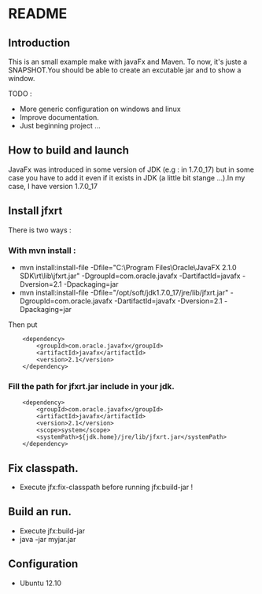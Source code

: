 README
======


Introduction
------------

This is an small example make with javaFx and Maven.
To now, it's juste a SNAPSHOT.You should be able to create an excutable jar and to show a window.

TODO :
* More generic configuration on windows and linux
* Improve documentation.
* Just beginning project ...


How to build and launch
-----------------------


JavaFx was introduced in some version of JDK (e.g : in 1.7.0_17) but in some case you have
to add it even if it exists in JDK (a little bit stange ...).In my case, I have version 1.7.0_17


## Install jfxrt

There is two ways :

### With mvn install :

* mvn install:install-file -Dfile="C:\Program Files\Oracle\JavaFX 2.1.0 SDK\rt\lib\jfxrt.jar" -DgroupId=com.oracle.javafx -DartifactId=javafx -Dversion=2.1 -Dpackaging=jar
* mvn install:install-file -Dfile="/opt/soft/jdk1.7.0_17/jre/lib/jfxrt.jar" -DgroupId=com.oracle.javafx -DartifactId=javafx -Dversion=2.1 -Dpackaging=jar

Then put

		<dependency>
			<groupId>com.oracle.javafx</groupId>
			<artifactId>javafx</artifactId>
			<version>2.1</version>
		</dependency>

### Fill the path for jfxrt.jar include in your jdk.

		<dependency>
			<groupId>com.oracle.javafx</groupId>
			<artifactId>javafx</artifactId>
			<version>2.1</version>
			<scope>system</scope>
			<systemPath>${jdk.home}/jre/lib/jfxrt.jar</systemPath>
		</dependency>

## Fix classpath.

* Execute jfx:fix-classpath before running jfx:build-jar !


## Build an run.

* Execute jfx:build-jar
* java -jar myjar.jar

## Configuration


* Ubuntu 12.10